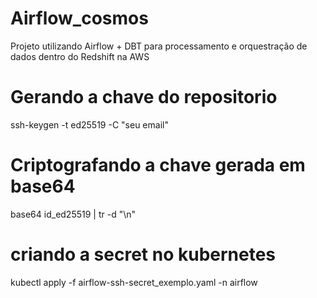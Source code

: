 # Airflow_cosmos
Projeto utilizando Airflow + DBT para processamento e orquestração de dados dentro do Redshift na AWS

# Gerando a chave do repositorio
ssh-keygen -t ed25519 -C "seu email"

# Criptografando a chave gerada em base64
base64 id_ed25519 | tr -d "\n"

# criando a secret no kubernetes
kubectl apply -f airflow-ssh-secret_exemplo.yaml -n airflow 